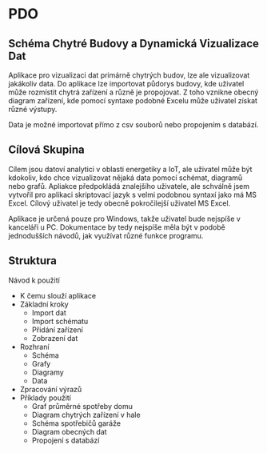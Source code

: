 # PDO



## Schéma Chytré Budovy a Dynamická Vizualizace Dat

Aplikace pro vizualizaci dat primárně chytrých budov, lze ale vizualizovat jakákoliv data. Do aplikace lze importovat půdorys budovy, kde uživatel může rozmístit chytrá zařízení a různě je propojovat. Z toho vznikne obecný diagram zařízení, kde pomocí syntaxe podobné Excelu může uživatel získat různé výstupy.

Data je možné importovat přímo z csv souborů nebo propojením s databází.


## Cílová Skupina

Cílem jsou datoví analytici v oblasti energetiky a IoT, ale uživatel může být kdokoliv, kdo chce vizualizovat nějaká data pomocí schémat, diagramů nebo grafů. Apliakce předpokládá znalejšího uživatele, ale schválně jsem vytvořil pro aplikaci skriptovací jazyk s velmi podobnou syntaxí jako má MS Excel. Cílový uživatel je tedy obecně pokročilejší uživatel MS Excel.

Aplikace je určená pouze pro Windows, takže uživatel bude nejspíše v kanceláři u PC. Dokumentace by tedy nejspíše měla být v podobě jednodušších návodů, jak využívat různé funkce programu.

## Struktura

Návod k použití
  - K čemu slouží aplikace
  - Základní kroky
    - Import dat
    - Import schématu
    - Přidání zařízení
    - Zobrazení dat
  - Rozhraní
    - Schéma
    - Grafy
    - Diagramy
    - Data
  - Zpracování výrazů
  - Příklady použití
    - Graf průměrné spotřeby domu
    - Diagram chytrých zařízení v hale
    - Schéma spotřebičů garáže
    - Diagram obecných dat
    - Propojení s databází  







